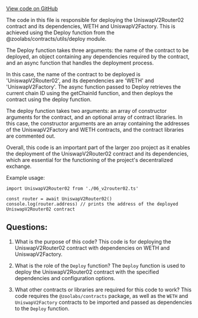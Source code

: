 [View code on GitHub](zoo-labs/zoo/blob/master/contracts/deploy/06_v2router02.ts)

The code in this file is responsible for deploying the UniswapV2Router02 contract and its dependencies, WETH and UniswapV2Factory. This is achieved using the Deploy function from the @zoolabs/contracts/utils/deploy module. 

The Deploy function takes three arguments: the name of the contract to be deployed, an object containing any dependencies required by the contract, and an async function that handles the deployment process. 

In this case, the name of the contract to be deployed is 'UniswapV2Router02', and its dependencies are 'WETH' and 'UniswapV2Factory'. The async function passed to Deploy retrieves the current chain ID using the getChainId function, and then deploys the contract using the deploy function. 

The deploy function takes two arguments: an array of constructor arguments for the contract, and an optional array of contract libraries. In this case, the constructor arguments are an array containing the addresses of the UniswapV2Factory and WETH contracts, and the contract libraries are commented out. 

Overall, this code is an important part of the larger zoo project as it enables the deployment of the UniswapV2Router02 contract and its dependencies, which are essential for the functioning of the project's decentralized exchange. 

Example usage:

```
import UniswapV2Router02 from './06_v2router02.ts'

const router = await UniswapV2Router02()
console.log(router.address) // prints the address of the deployed UniswapV2Router02 contract
```
## Questions: 
 1. What is the purpose of this code?
   This code is for deploying the UniswapV2Router02 contract with dependencies on WETH and UniswapV2Factory.

2. What is the role of the `Deploy` function?
   The `Deploy` function is used to deploy the UniswapV2Router02 contract with the specified dependencies and configuration options.

3. What other contracts or libraries are required for this code to work?
   This code requires the `@zoolabs/contracts` package, as well as the `WETH` and `UniswapV2Factory` contracts to be imported and passed as dependencies to the `Deploy` function.